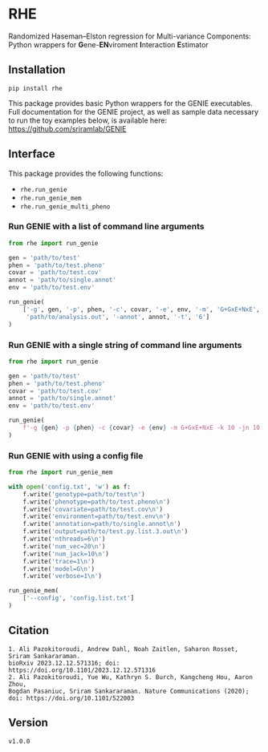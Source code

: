 # RHE

Randomized Haseman–Elston regression for Multi-variance Components: Python wrappers for **G**ene-**EN**viroment **I**nteraction **E**stimator


## Installation

```
pip install rhe
```

This package provides basic Python wrappers for the GENIE executables.
Full documentation for the GENIE project, as well as sample data necessary to run the toy examples below, is available here:
https://github.com/sriramlab/GENIE


## Interface

This package provides the following functions:

- `rhe.run_genie`
- `rhe.run_genie_mem`
- `rhe.run_genie_multi_pheno`


### Run GENIE with a list of command line arguments

```py
from rhe import run_genie

gen = 'path/to/test'
phen = 'path/to/test.pheno'
covar = 'path/to/test.cov'
annot = 'path/to/single.annot'
env = 'path/to/test.env'

run_genie(
    ['-g', gen, '-p', phen, '-c', covar, '-e', env, '-m', 'G+GxE+NxE', '-k', '10', '-jn', '10', '-o',
     'path/to/analysis.out', '-annot', annot, '-t', '6']
)
```


### Run GENIE with a single string of command line arguments

```py
from rhe import run_genie

gen = 'path/to/test'
phen = 'path/to/test.pheno'
covar = 'path/to/test.cov'
annot = 'path/to/single.annot'
env = 'path/to/test.env'

run_genie(
    f'-g {gen} -p {phen} -c {covar} -e {env} -m G+GxE+NxE -k 10 -jn 10 -o path/to/analysis.out -annot {annot} -t 6'
)
```


### Run GENIE with using a config file

```py
from rhe import run_genie_mem

with open('config.txt', 'w') as f:
    f.write('genotype=path/to/test\n')
    f.write('phenotype=path/to/test.pheno\n')
    f.write('covariate=path/to/test.cov\n')
    f.write('environment=path/to/test.env\n')
    f.write('annotation=path/to/single.annot\n')
    f.write('output=path/to/test.py.list.3.out\n')
    f.write('nthreads=6\n')
    f.write('num_vec=20\n')
    f.write('num_jack=10\n')
    f.write('trace=1\n')
    f.write('model=G\n')
    f.write('verbose=1\n')

run_genie_mem(
    ['--config', 'config.list.txt']
)
```


## Citation
```
1. Ali Pazokitoroudi, Andrew Dahl, Noah Zaitlen, Saharon Rosset, Sriram Sankararaman.
bioRxiv 2023.12.12.571316; doi: https://doi.org/10.1101/2023.12.12.571316
2. Ali Pazokitoroudi, Yue Wu, Kathryn S. Burch, Kangcheng Hou, Aaron Zhou, 
Bogdan Pasaniuc, Sriram Sankararaman. Nature Communications (2020); doi: https://doi.org/10.1101/522003
```


## Version
```
v1.0.0
```
